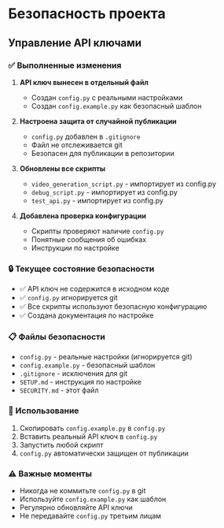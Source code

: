 # Безопасность проекта

## Управление API ключами

### ✅ Выполненные изменения

1. **API ключ вынесен в отдельный файл**
   - Создан `config.py` с реальными настройками
   - Создан `config.example.py` как безопасный шаблон

2. **Настроена защита от случайной публикации**
   - `config.py` добавлен в `.gitignore`
   - Файл не отслеживается git
   - Безопасен для публикации в репозитории

3. **Обновлены все скрипты**
   - `video_generation_script.py` - импортирует из config.py
   - `debug_script.py` - импортирует из config.py  
   - `test_api.py` - импортирует из config.py

4. **Добавлена проверка конфигурации**
   - Скрипты проверяют наличие `config.py`
   - Понятные сообщения об ошибках
   - Инструкции по настройке

### 🔒 Текущее состояние безопасности

- ✅ API ключ не содержится в исходном коде
- ✅ `config.py` игнорируется git
- ✅ Все скрипты используют безопасную конфигурацию
- ✅ Создана документация по настройке

### 📋 Файлы безопасности

- `config.py` - реальные настройки (игнорируется git)
- `config.example.py` - безопасный шаблон
- `.gitignore` - исключения для git
- `SETUP.md` - инструкция по настройке
- `SECURITY.md` - этот файл

### 🚀 Использование

1. Скопировать `config.example.py` в `config.py`
2. Вставить реальный API ключ в `config.py`
3. Запустить любой скрипт
4. `config.py` автоматически защищен от публикации

### ⚠️ Важные моменты

- Никогда не коммитьте `config.py` в git
- Используйте `config.example.py` как шаблон
- Регулярно обновляйте API ключи
- Не передавайте `config.py` третьим лицам